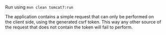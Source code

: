 Run using `mvn clean tomcat7:run`

The application contains a simple request that can only be performed on the client side, using the generated csrf token.
This way any other source of the request that does not contain the token will fail to perform.
